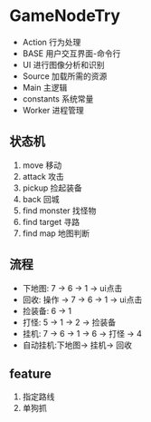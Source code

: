# GameNodeTry

- Action 行为处理
- BASE 用户交互界面-命令行
- UI 进行图像分析和识别
- Source 加载所需的资源
- Main 主逻辑
- constants 系统常量
- Worker 进程管理

## 状态机

1. move 移动
2. attack 攻击
3. pickup 捡起装备
4. back 回城
5. find monster 找怪物
6. find target 寻路
7. find map 地图判断

## 流程
- 下地图: 7 -> 6 -> 1 -> ui点击 
- 回收: 操作 -> 7 -> 6 -> 1 -> ui点击
- 捡装备: 6 -> 1 
- 打怪: 5 -> 1 -> 2 -> 捡装备
- 挂机: 7 -> 6 -> 1 -> 6 -> 打怪 -> 4  
- 自动挂机:下地图-> 挂机-> 回收

## feature

1. 指定路线
2. 单狗抓